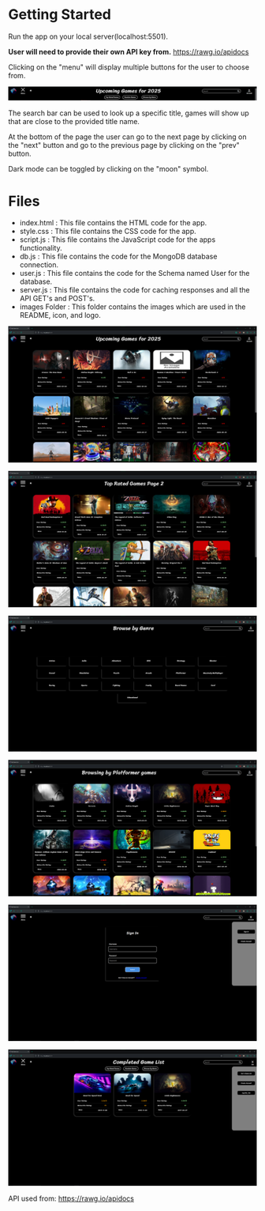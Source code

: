 # Getting Started
Run the app on your local server(localhost:5501).

**User will need to provide their own API key from.** https://rawg.io/apidocs

Clicking on the "menu" will display multiple buttons for the user to choose from.

![Screen shot displaying the menu while open.](./public/images/myGameListScreenShot1.png)

The search bar can be used to look up a specific title, games will show up that are close to the provided title name.

At the bottom of the page the user can go to the next page by clicking on the "next" button and go to the previous page by clicking on the "prev" button.

Dark mode can be toggled by clicking on the "moon" symbol.

# Files

* index.html : This file contains the HTML code for the app.
* style.css : This file contains the CSS code for the app.
* script.js : This file contains the JavaScript code for the apps functionality.
* db.js : This file contains the code for the MongoDB database connection.
* user.js : This file contains the code for the Schema named User for the database.
* server.js : This file contains the code for caching responses and all the API GET's and POST's. 
* images Folder : This folder contains the images which are used in the README, icon, and logo.

![Screen shots of the Game List app displaying the Upcoming games of 2025 at the time this image was taken.](./public/images/myGameListScreenShot2.png)

![](./public/images/myGameListScreenShot3.png)

![](./public/images/myGameListScreenShot4.png)

![](./public/images/myGameListScreenShot5.png)

![](./public/images/myGameListScreenShot6.png)

![](./public/images/myGameListScreenShot7.png)

API used from: https://rawg.io/apidocs